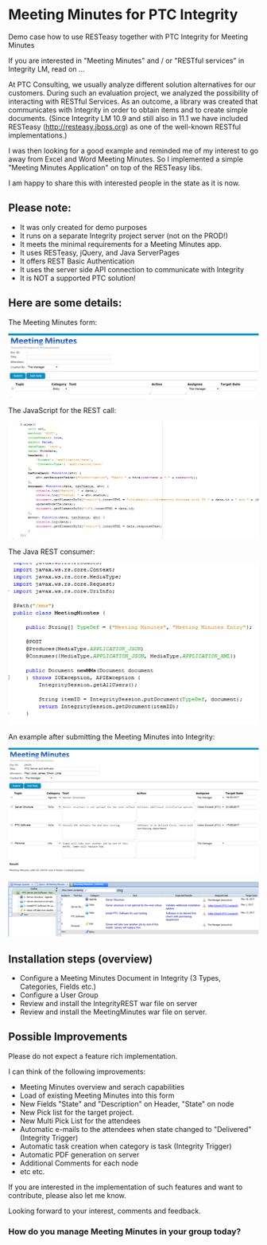 # Meeting Minutes for PTC Integrity
Demo case how to use RESTeasy together with PTC Integrity for Meeting Minutes

If you are interested in "Meeting Minutes" and / or "RESTful services" in Integrity LM, read on ...

At PTC Consulting, we usually analyze different solution alternatives for our customers. During such an evaluation project, we analyzed the possibility of interacting with RESTful Services. As an outcome, a library was created that communicates with Integrity in order to obtain items and to create simple documents. (Since Integrity LM 10.9 and still also in 11.1 we have included RESTeasy (http://resteasy.jboss.org) as one of the well-known RESTful implementations.)

I was then looking for a good example and reminded me of my interest to go away from Excel and Word Meeting Minutes. So I implemented a simple "Meeting Minutes Application" on top of the RESTeasy libs.

I am happy to share this with interested people in the state as it is now.
 
## Please note:

- It was only created for demo purposes
- It runs on a separate Integrity project server (not on the PROD!)
- It meets the minimal requirements for a Meeting Minutes app.
- It uses RESTeasy, jQuery, and Java ServerPages
- It offers REST Basic Authentication
- It uses the server side API connection to communicate with Integrity
- It is NOT a supported PTC solution!

## Here are some details:
The Meeting Minutes form:

![Empty Start Form](doc/MeetingMinutes1_EmptyForm.PNG)

The JavaScript for the REST call:

![JS Code](doc/MeetingMinutes1_JSCode.PNG)

The Java REST consumer:

![REST Code](doc/MeetingMinutes1_RSCode.PNG)

An example after submitting the Meeting Minutes into Integrity:

![Minutes Entered](doc/MeetingMinutes1.PNG)

![Final Result](doc/MeetingMinutes1_Result.PNG)
 
## Installation steps (overview)

- Configure a Meeting Minutes Document in Integrity (3 Types, Categories, Fields etc.)
- Configure a User Group
- Review and install the IntegrityREST war file on server
- Review and install the MeetingMinutes war file on server.
 
## Possible Improvements

Please do not expect a feature rich implementation.
 
I can think of the following improvements:

- Meeting Minutes overview and serach capabilities
- Load of existing Meeting Minutes into this form
- New Fields "State" and "Description" on Header, "State" on node
- New Pick list for the target project.
- New Multi Pick List for the attendees
- Automatic e-mails to the attendees when state changed to "Delivered" (Integrity Trigger)
- Automatic task creation when category is task (Integrity Trigger)
- Automatic PDF generation on server
- Additional Comments for each node
- etc etc.
 
If you are interested in the implementation of such features and want to contribute, please also let me know.
 
Looking forward to your interest, comments and feedback.
 
 
### How do you manage Meeting Minutes in your group today?
